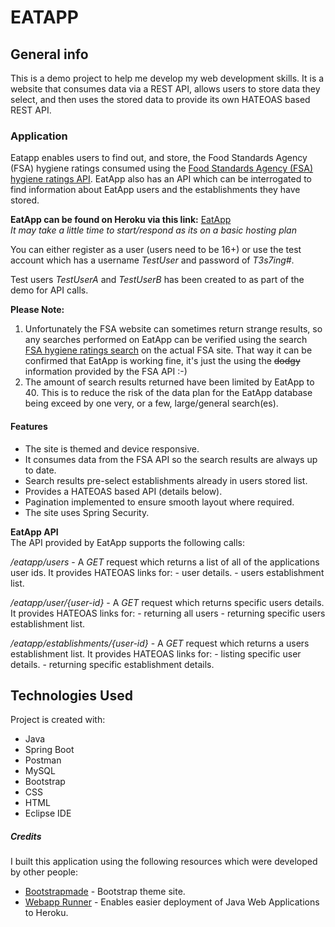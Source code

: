 # EATAPP

## General info
This is a demo project to help me develop my web development skills. It is a website that consumes data via a REST API, allows users to store data they select, and then uses the stored data to provide its own HATEOAS based REST API. 

### Application
Eatapp enables users to find out, and store, the Food Standards Agency (FSA) hygiene ratings consumed using the  [Food Standards Agency (FSA) hygiene ratings API](https://www.food.gov.uk/uk-food-hygiene-rating-data-api). EatApp also has an API which can be interrogated to find information about EatApp users and the establishments they have stored. 

**EatApp can be found on Heroku via this link:**  [EatApp](https://demo-eatapp.herokuapp.com/)<br />
_It may take a little time to start/respond as its on a basic hosting plan_

You can either register as a user (users need to be 16+) or use the test account which has a username _TestUser_ and password of _T3s7ing#_.
 
  Test users _TestUserA_ and _TestUserB_ has been created to as part of the demo for API calls.



**Please Note:** 
1) Unfortunately the FSA website can sometimes return strange results, so any searches performed on EatApp can be verified using the search [FSA hygiene ratings search](https://ratings.food.gov.uk/) on the actual FSA site. That way it can be confirmed that EatApp is working fine, it's just the using the ~~dodgy~~ information provided by the FSA API :-)
2) The amount of search results returned have been limited by EatApp to 40. This is to reduce the risk of the data plan for the EatApp database being exceed by one very, or a few, large/general search(es).  

#### Features
- The site is themed and device responsive.
- It consumes data from the FSA API so the search results are always up to date.
- Search results pre-select establishments already in users stored list.
- Provides a HATEOAS based API (details below).
- Pagination implemented to ensure smooth layout where required. 
- The site uses Spring Security.


**EatApp API**  
The API provided by EatApp supports the following calls:

_/eatapp/users_ - A _GET_ request which returns a list of all of the applications user ids. 
    It provides HATEOAS links for:
        - user details. 
        - users establishment list.
            
_/eatapp/user/{user-id}_ - A _GET_ request which returns specific users details. 
    It provides HATEOAS links for:
        - returning all users
        - returning specific users establishment list. 

_/eatapp/establishments/{user-id}_ - A _GET_ request which returns a users establishment list. 
    It provides HATEOAS links for:
        - listing specific user details. 
        - returning specific establishment details. 

## Technologies Used
Project is created with:
* Java
* Spring Boot
* Postman
* MySQL
* Bootstrap
* CSS
* HTML
* Eclipse IDE

##### Credits
I built this application using the following resources which were developed by other people:
-   [Bootstrapmade](https://bootstrapmade.com/)  - Bootstrap theme site.
-   [Webapp Runner](https://github.com/heroku/webapp-runner)  - Enables easier deployment of Java Web Applications to Heroku.